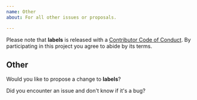 ```yaml
---
name: Other
about: For all other issues or proposals.

---
```


Please note that **labels** is released with a [Contributor Code of Conduct][code of conduct]. By participating in this project you agree to abide by its terms.

[code of conduct]: /.github/CODE_OF_CONDUCT.md

## Other

Would you like to propose a change to **labels**?

Did you encounter an issue and don't know if it's a bug?
